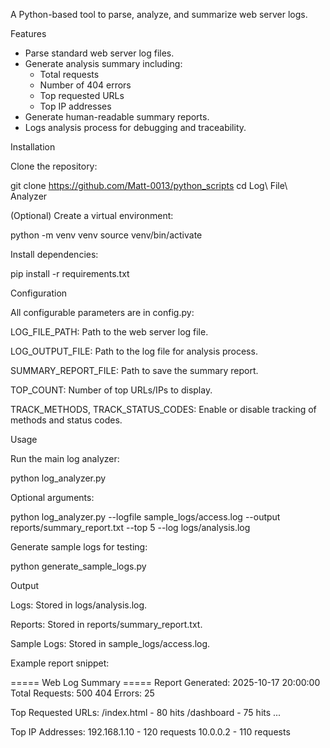A Python-based tool to parse, analyze, and summarize web server logs.

Features

- Parse standard web server log files.
- Generate analysis summary including:
  - Total requests
  - Number of 404 errors
  - Top requested URLs
  - Top IP addresses
- Generate human-readable summary reports.
- Logs analysis process for debugging and traceability.

Installation

Clone the repository:

git clone https://github.com/Matt-0013/python_scripts
cd Log\ File\ Analyzer


(Optional) Create a virtual environment:

python -m venv venv
source venv/bin/activate


Install dependencies:

pip install -r requirements.txt

Configuration

All configurable parameters are in config.py:

LOG_FILE_PATH: Path to the web server log file.

LOG_OUTPUT_FILE: Path to the log file for analysis process.

SUMMARY_REPORT_FILE: Path to save the summary report.

TOP_COUNT: Number of top URLs/IPs to display.

TRACK_METHODS, TRACK_STATUS_CODES: Enable or disable tracking of methods and status codes.

Usage

Run the main log analyzer:

python log_analyzer.py


Optional arguments:

python log_analyzer.py --logfile sample_logs/access.log --output reports/summary_report.txt --top 5 --log logs/analysis.log


Generate sample logs for testing:

python generate_sample_logs.py

Output

Logs: Stored in logs/analysis.log.

Reports: Stored in reports/summary_report.txt.

Sample Logs: Stored in sample_logs/access.log.

Example report snippet:

===== Web Log Summary =====
Report Generated: 2025-10-17 20:00:00
Total Requests: 500
404 Errors: 25

Top Requested URLs:
  /index.html - 80 hits
  /dashboard - 75 hits
  ...

Top IP Addresses:
  192.168.1.10 - 120 requests
  10.0.0.2 - 110 requests